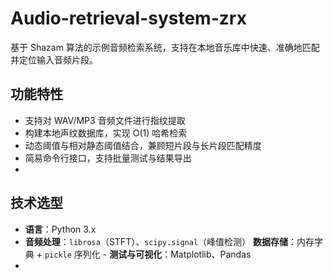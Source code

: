 # Audio-retrieval-system-zrx
基于 Shazam 算法的示例音频检索系统，支持在本地音乐库中快速、准确地匹配并定位输入音频片段。

## 功能特性
- 支持对 WAV/MP3 音频文件进行指纹提取  
- 构建本地声纹数据库，实现 O(1) 哈希检索  
- 动态阈值与相对静态阈值结合，兼顾短片段与长片段匹配精度  
- 简易命令行接口，支持批量测试与结果导出
- 
## 技术选型
- **语言**：Python 3.x  
- **音频处理**：`librosa`（STFT）、`scipy.signal`（峰值检测）   **数据存储**：内存字典 + `pickle` 序列化  - **测试与可视化**：Matplotlib、Pandas
- 
